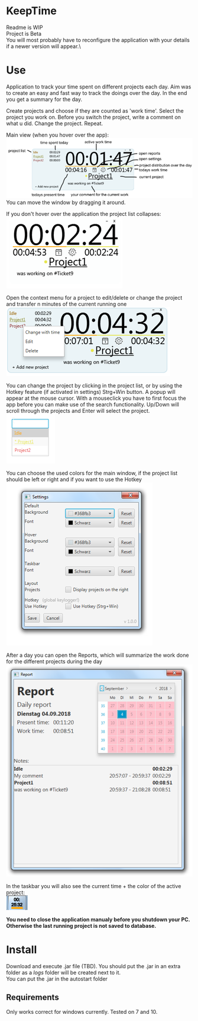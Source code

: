 # KeepTime
Readme is WIP\
Project is Beta\
You will most probably have to reconfigure the application with your details if a newer version will appear.\

# Use
Application to track your time spent on different projects each day. Aim was to create an easy and fast way to track the doings over the day. In the end you get a summary for the day.

Create projects and choose if they are counted as 'work time'. Select the project you work on. Before you switch the project, write a comment on what u did. Change the project. Repeat.

Main view (when you hover over the app):\
![Alt text](/readme/images/main.png?raw=true "Main")  
You can move the window by dragging it around.

If you don't hover over the application the project list collapses:\
![Alt text](/readme/images/standby.png?raw=true "Standby")

Open the context menu for a project to edit/delete or change the project and transfer n minutes of the current running one\
![Alt text](/readme/images/contextMenu.png?raw=true "contextMenu")

You can change the project by clicking in the project list, or by using the Hotkey feature (if activated in settings) Strg+Win button. A popup will appear at the mouse cursor. With a mouseclick you have to first focus the app before you can make use of the search functionality. Up/Down will scroll through the projects and Enter will select the project.\
![Alt text](/readme/images/popup.png?raw=true "popup")

You can choose the used colors for the main window, if the project list should be left or right and if you want to use the Hotkey\
![Alt text](/readme/images/settings.png?raw=true "settings")

After a day you can open the Reports, which will summarize the work done for the different projects during the day\
![Alt text](/readme/images/report.png?raw=true "report")

In the taskbar you will also see the current time + the color of the active project:\
![Alt text](/readme/images/taskbar.png?raw=true "taskbar")


**You need to close the application manualy before you shutdown your PC. Otherwise the last running project is not saved to database.**

# Install
Download and execute .jar file (TBD). You should put the .jar in an extra folder as a *logs* folder will be created next to it.\
You can put the .jar in the autostart folder

## Requirements
Only works correct for windows currently. Tested on 7 and 10.
